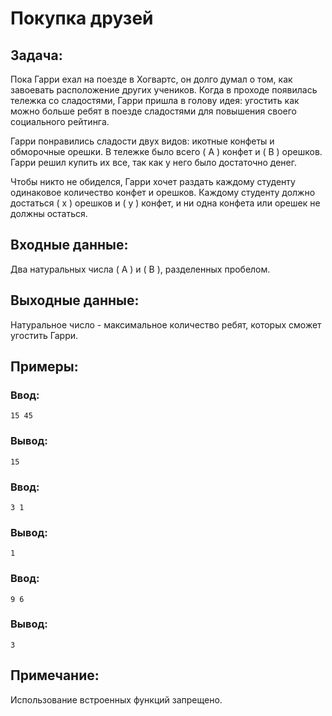 # Покупка друзей

## Задача:
Пока Гарри ехал на поезде в Хогвартс, он долго думал о том, как завоевать расположение других учеников. Когда в проходе появилась тележка со сладостями, Гарри пришла в голову идея: угостить как можно больше ребят в поезде сладостями для повышения своего социального рейтинга.

Гарри понравились сладости двух видов: икотные конфеты и обморочные орешки. В тележке было всего \( A \) конфет и \( B \) орешков. Гарри решил купить их все, так как у него было достаточно денег.

Чтобы никто не обиделся, Гарри хочет раздать каждому студенту одинаковое количество конфет и орешков. Каждому студенту должно достаться \( x \) орешков и \( y \) конфет, и ни одна конфета или орешек не должны остаться.

## Входные данные:
Два натуральных числа \( A \) и \( B \), разделенных пробелом.

## Выходные данные:
Натуральное число - максимальное количество ребят, которых сможет угостить Гарри.

## Примеры:

### Ввод:
```
15 45
```
### Вывод:
```
15
```

### Ввод:
```
3 1
```
### Вывод:
```
1
```

### Ввод:
```
9 6
```
### Вывод:
```
3
```

## Примечание:
Использование встроенных функций запрещено.